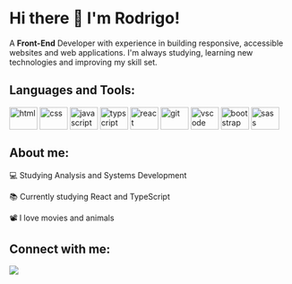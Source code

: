 ### <H1>Hi there 👋 I'm Rodrigo!</H1>

A <Strong>Front-End</Strong> Developer with experience in building responsive, accessible websites and web applications. I'm always studying, learning new technologies and improving my skill set.

<H2>Languages and Tools:</H2>
<div>
  <img align="center" alt="html" height="40" width="50" src="https://cdn.jsdelivr.net/gh/devicons/devicon/icons/html5/html5-original.svg" />
  <img align="center" alt="css" height="40" width="50" src="https://cdn.jsdelivr.net/gh/devicons/devicon/icons/css3/css3-original.svg" />
  <img align="center" alt="javascript" height="40" width="50" src="https://cdn.jsdelivr.net/gh/devicons/devicon/icons/javascript/javascript-original.svg" />
  <img align="center" alt="typscript" height="40" width="50" src="https://cdn.jsdelivr.net/gh/devicons/devicon/icons/typescript/typescript-original.svg" />
  <img align="center" alt="react" height="40" width="50" src="https://cdn.jsdelivr.net/gh/devicons/devicon/icons/react/react-original.svg" />
  <img align="center" alt="git" height="40" width="50" src="https://cdn.jsdelivr.net/gh/devicons/devicon/icons/git/git-original.svg" />
  <img align="center" alt="vscode" height="40" width="50" src="https://cdn.jsdelivr.net/gh/devicons/devicon/icons/vscode/vscode-original.svg" />
  <img align="center" alt="bootstrap" height="40" width="50" src="https://cdn.jsdelivr.net/gh/devicons/devicon/icons/bootstrap/bootstrap-original.svg" />
  <img align="center" alt="sass" height="40" width="50" src="https://cdn.jsdelivr.net/gh/devicons/devicon/icons/sass/sass-original.svg" />
  
</div>  

<h2>About me: </h2>

💻 Studying Analysis and Systems Development

📚 Currently studying React and TypeScript

📽️ I love movies and animals

<h2>Connect with me: </h2>

<a href="https://www.linkedin.com/in/rodrigo-rebou%C3%A7as-a1352a206"  target="_blank"><img src="https://img.shields.io/badge/LinkedIn-0077B5?style=for-the-badge&logo=linkedin&logoColor=white" target="_blank"></a>









